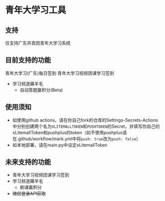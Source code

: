 # 青年大学习工具
## 支持
仅支持广东共青团青年大学习系统
## 目前支持的功能
青年大学习(广东)每日签到
青年大学习视频团课学习签到
- 学习频道薅羊毛
  - 自动答题赢积分(Beta)
## 使用须知
- 如使用github actions，请在你自己fork的仓库的Settings-Secrets-Actions中分别创建两个名为`XLITEMALLTOKEN`和`PUSHTOKEN`的Secret，并填写你自己的xLitemallToken和pushplus的token（如不使用pushplus请在.github/workflow/mark.yml中将`push: true`改为`push: false`）
- 如本地部署，请在main.py中设定xLitemallToken
## 未来支持的功能
- 青年大学习视频团课学习签到
- 学习频道薅羊毛
  - 刷课赢积分
- ~~微信登录API获取~~
